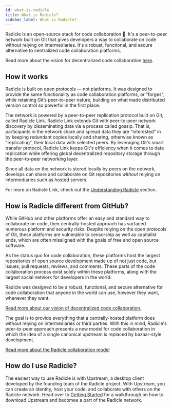 ```yaml
---
id: what-is-radicle
title: What is Radicle?
sidebar_label: What is Radicle?
---
```


Radicle is an open-source stack for code collaboration 🌱. It's a peer-to-peer network built on Git that gives developers a way to collaborate on code without relying on intermediaries. It's a robust, functional, and secure alternative to centralized code collaboration platforms.

Read more about the vision for decentralized code collaboration [here](understanding-radicle/why-radicle.md).

## How it works

Radicle is built on open protocols — not platforms. It was designed to provide the same functionality as code collaboration platforms, or "forges", while retaining Git’s peer-to-peer nature, building on what made distributed version control so powerful in the first place.

The network is powered by a peer-to-peer replication protocol built on Git, called Radicle Link. Radicle Link extends Git with peer-to-peer network discovery by disseminating data via a process called gossip. That is, participants in the network share and spread data they are "interested" in by keeping redundant copies locally and sharing, otherwise known as "replicating", their local data with selected peers. By leveraging Git's smart transfer protocol, Radicle Link keeps Git's efficiency when it comes to data replication while offering global decentralized repository storage through the peer-to-peer networking layer.

Since all data on the network is stored locally by peers on the network, develops can share and collaborate on Git repositories *without* relying on intermediaries such as hosted servers.

For more on Radicle Link, check out the [Understanding Radicle](understanding-radicle/why-radicle.md) section.

## How is Radicle different from GitHub?

While GitHub and other platforms offer an easy and standard way to collaborate on code, their centrally-hosted approach has surfaced numerous platform and security risks. Despite relying on the open protocols of Git, these platforms are vulnerable to censorship as well as capitalist ends, which are often misaligned with the goals of free and open source software.

As the status quo for code collaboration, these platforms host the largest repositories of open source development made up of not just code, but issues, pull requests, reviews, and comments. These parts of the code collaboration process exist solely within these platforms, along with the largest social network for developers in the world. 

Radicle was designed to be a robust, functional, and secure alternative for code collaboration that anyone in the world can use, however they want, whenever they want.

[Read more about our vision of decentralized code collaboration.](understanding-radicle/why-radicle.md)

The goal is to provide everything that a centrally-hosted platform does without relying on intermediaries or third parties. With this in mind, Radicle's peer-to-peer approach presents a new model for code collaboration in which the idea of a single canonical upstream is replaced by bazaar-style development. 

[Read more about the Radicle collaboration model](understanding-radicle/faq.md)

## How do I use Radicle?

The easiest way to use Radicle is with Upstream, a desktop client developed by the founding team of the Radicle project. With Upstream, you can create an identity, host your code, and collaborate with others on the Radicle network. Head over to [Getting Started](getting-started/getting-started.md) for a walkthrough on how to download Upstream and becomee a part of the Radicle network.

